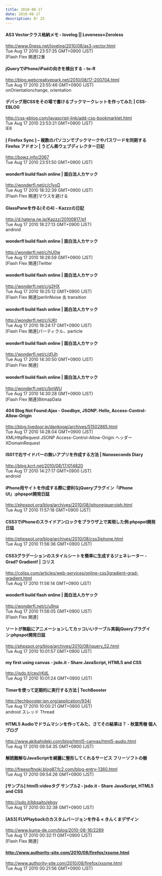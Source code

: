 ```yaml
---
title: 2010-08-17
date: 2010-08-17
description: B! 25
---
```


#### AS3 Vectorクラス格納メモ - lovelog || Loveness×Zeroless
http://www.0ness.net/lovelog/2010/08/as3-vector.html<br>
Tue Aug 17 2010 23:57:35 GMT+0900 (JST)<br>
[Flash Flex 関連]2重


#### jQueryでiPhone/iPadの向きを検出する - to-R
http://blog.webcreativepark.net/2010/08/17-200704.html<br>
Tue Aug 17 2010 23:55:46 GMT+0900 (JST)<br>
onOrientationchange, orientation


#### デバッグ用CSSをその場で書けるブックマークレットを作ってみた | CSS-EBLOG
http://css-eblog.com/javascript-link/add-css-bookmarklet.html<br>
Tue Aug 17 2010 23:53:21 GMT+0900 (JST)<br>
IE6


####   [ Firefox Sync ] – 複数のパソコンでブックマークやパスワードを同期する Firefox アドオン | うどん県ウェブディレクター日記
http://bowz.info/2067<br>
Tue Aug 17 2010 23:51:50 GMT+0900 (JST)<br>


#### wonderfl build flash online | 面白法人カヤック
http://wonderfl.net/c/c1vxD<br>
Tue Aug 17 2010 18:32:39 GMT+0900 (JST)<br>
[Flash Flex 関連]マウスを避ける


#### GlassPaneを作る(その4) - Kazzzの日記
http://d.hatena.ne.jp/Kazzz/20100817/p1<br>
Tue Aug 17 2010 18:27:13 GMT+0900 (JST)<br>
android


#### wonderfl build flash online | 面白法人カヤック
http://wonderfl.net/c/hU0w<br>
Tue Aug 17 2010 18:26:59 GMT+0900 (JST)<br>
[Flash Flex 関連]Twitter


#### wonderfl build flash online | 面白法人カヤック
http://wonderfl.net/c/g2HX<br>
Tue Aug 17 2010 18:25:12 GMT+0900 (JST)<br>
[Flash Flex 関連]perlinNoise 炎 transition


#### wonderfl build flash online | 面白法人カヤック
http://wonderfl.net/c/jUKt<br>
Tue Aug 17 2010 18:24:17 GMT+0900 (JST)<br>
[Flash Flex 関連]パーティクル、particle


#### wonderfl build flash online | 面白法人カヤック
http://wonderfl.net/c/d1Jh<br>
Tue Aug 17 2010 14:30:50 GMT+0900 (JST)<br>
[Flash Flex 関連]


#### wonderfl build flash online | 面白法人カヤック
http://wonderfl.net/c/bmWU<br>
Tue Aug 17 2010 14:30:28 GMT+0900 (JST)<br>
[Flash Flex 関連]BitmapData


#### 404 Blog Not Found:Ajax - Goodbye, JSONP.  Hello, Access-Control-Allow-Origin
http://blog.livedoor.jp/dankogai/archives/51502865.html<br>
Tue Aug 17 2010 14:28:04 GMT+0900 (JST)<br>
XMLHttpRequest JSONP Access-Control-Allow-Origin ヘッダー XDomainRequest


#### IS01で右サイドバーの無いアプリを作成する方法 | Nanoseconds Diary
http://blog.kcrt.net/2010/08/17/014820<br>
Tue Aug 17 2010 14:27:17 GMT+0900 (JST)<br>
android


#### iPhone用サイトを作成する際に便利なjQueryプラグイン「iPhone UI」:phpspot開発日誌
http://phpspot.org/blog/archives/2010/08/iphonejqueryiph.html<br>
Tue Aug 17 2010 11:57:18 GMT+0900 (JST)<br>


#### CSS3でiPhoneのスライドアンロックをブラウザ上で実現した例:phpspot開発日誌
http://phpspot.org/blog/archives/2010/08/css3iphone.html<br>
Tue Aug 17 2010 11:56:36 GMT+0900 (JST)<br>


####   CSS3グラデーションのスタイルシートを簡単に生成するジェネレーター -Grad? Gradient! | コリス
http://coliss.com/articles/web-services/online-css3gradient-grad-gradient.html<br>
Tue Aug 17 2010 11:56:14 GMT+0900 (JST)<br>


#### wonderfl build flash online | 面白法人カヤック
http://wonderfl.net/c/u9nq<br>
Tue Aug 17 2010 11:56:05 GMT+0900 (JST)<br>
[Flash Flex 関連]


#### ソートが無駄にアニメーションしてカッコいいテーブル実装jQueryプラグイン:phpspot開発日誌
http://phpspot.org/blog/archives/2010/08/jquery_52.html<br>
Tue Aug 17 2010 10:01:57 GMT+0900 (JST)<br>


#### my first using canvas  - jsdo.it - Share JavaScript, HTML5 and CSS
http://jsdo.it/cev/rKdL<br>
Tue Aug 17 2010 10:01:24 GMT+0900 (JST)<br>


#### Timerを使って定期的に実行する方法 | TechBooster
http://techbooster.jpn.org/application/934/<br>
Tue Aug 17 2010 10:00:21 GMT+0900 (JST)<br>
android スレッド Thread


#### HTML5 Audioでドラムマシンを作ってみた、さてその結果は？ - 秋葉秀樹 個人ブログ
http://www.akibahideki.com/blog/html5-canvas/html5-audio.html<br>
Tue Aug 17 2010 09:54:35 GMT+0900 (JST)<br>


#### 解読難解なJavaScriptを綺麗に整形してくれるサービス フリーソフトの樹
http://freesoftnoki.blog87.fc2.com/blog-entry-1360.html<br>
Tue Aug 17 2010 09:54:26 GMT+0900 (JST)<br>


#### [サンプル] html5:videoタグ サンプル2 - jsdo.it - Share JavaScript, HTML5 and CSS
http://jsdo.it/bbsaito/ebgv<br>
Tue Aug 17 2010 00:32:38 GMT+0900 (JST)<br>


#### [AS3] FLVPlaybackのカスタムバージョンを作る « きんくまデザイン
http://www.kuma-de.com/blog/2010-08-16/2289<br>
Tue Aug 17 2010 00:32:11 GMT+0900 (JST)<br>
[Flash Flex 関連]


#### http://www.authority-site.com/2010/08/firefox/xssme.html
http://www.authority-site.com/2010/08/firefox/xssme.html<br>
Tue Aug 17 2010 00:21:56 GMT+0900 (JST)<br>


